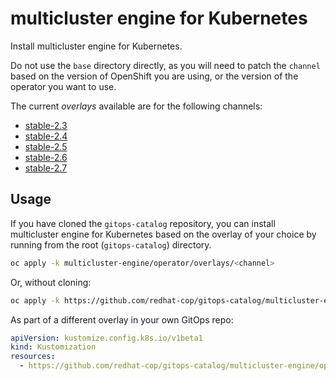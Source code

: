 # multicluster engine for Kubernetes

Install multicluster engine for Kubernetes.

Do not use the `base` directory directly, as you will need to patch the `channel` based on the version of OpenShift you are using, or the version of the operator you want to use.

The current *overlays* available are for the following channels:

* [stable-2.3](operator/overlays/stable-2.3)
* [stable-2.4](operator/overlays/stable-2.4)
* [stable-2.5](operator/overlays/stable-2.5)
* [stable-2.6](operator/overlays/stable-2.6)
* [stable-2.7](operator/overlays/stable-2.7)

## Usage

If you have cloned the `gitops-catalog` repository, you can install multicluster engine for Kubernetes based on the overlay of your choice by running from the root (`gitops-catalog`) directory.

```sh
oc apply -k multicluster-engine/operator/overlays/<channel>
```

Or, without cloning:

```sh
oc apply -k https://github.com/redhat-cop/gitops-catalog/multicluster-engine/operator/overlays/<channel>
```

As part of a different overlay in your own GitOps repo:

```yaml
apiVersion: kustomize.config.k8s.io/v1beta1
kind: Kustomization
resources:
  - https://github.com/redhat-cop/gitops-catalog/multicluster-engine/operator/overlays/<channel>?ref=main
```
